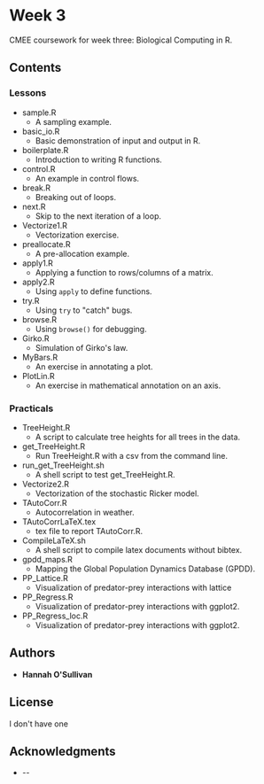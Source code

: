 # Week 3

CMEE coursework for week three: Biological Computing in R.

## Contents

### Lessons
* sample.R
    * A sampling example.
* basic_io.R
    * Basic demonstration of input and output in R.
* boilerplate.R
    * Introduction to writing R functions.
* control.R
    * An example in control flows.
* break.R
    * Breaking out of loops.
* next.R
    * Skip to the next iteration of a loop.
* Vectorize1.R
    * Vectorization exercise.
* preallocate.R
    * A pre-allocation example.
* apply1.R
    * Applying a function to rows/columns of a matrix.
* apply2.R
    * Using ``apply`` to define functions.
* try.R
    * Using ``try`` to "catch" bugs.
* browse.R
    * Using ``browse()`` for debugging.
* Girko.R
    * Simulation of Girko's law.
* MyBars.R
    * An exercise in annotating a plot.
* PlotLin.R
    * An exercise in mathematical annotation on an axis.

### Practicals
* TreeHeight.R
    * A script to calculate tree heights for all trees in the data.
* get_TreeHeight.R
    * Run TreeHeight.R with a csv from the command line.
* run_get_TreeHeight.sh
    * A shell script to test get_TreeHeight.R.
* Vectorize2.R
    * Vectorization of the stochastic Ricker model.
* TAutoCorr.R
    * Autocorrelation in weather.
* TAutoCorrLaTeX.tex
    * tex file to report TAutoCorr.R.
* CompileLaTeX.sh
    * A shell script to compile latex documents without bibtex.
* gpdd_maps.R
    * Mapping the Global Population Dynamics Database (GPDD).
* PP_Lattice.R
    * Visualization of predator-prey interactions with lattice
* PP_Regress.R
    * Visualization of predator-prey interactions with ggplot2.
* PP_Regress_loc.R
    * Visualization of predator-prey interactions with ggplot2. 





## Authors

* **Hannah O'Sullivan**

## License

I don't have one

## Acknowledgments

* --
